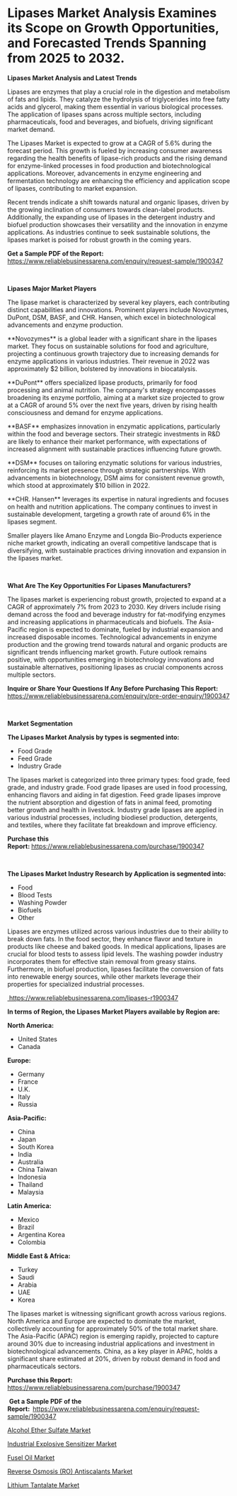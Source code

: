 <p><h1>Lipases Market Analysis Examines its Scope on Growth Opportunities, and Forecasted Trends Spanning from 2025 to 2032.</h1></p><p><strong>Lipases Market Analysis and Latest Trends</strong></p>
<p><p>Lipases are enzymes that play a crucial role in the digestion and metabolism of fats and lipids. They catalyze the hydrolysis of triglycerides into free fatty acids and glycerol, making them essential in various biological processes. The application of lipases spans across multiple sectors, including pharmaceuticals, food and beverages, and biofuels, driving significant market demand.</p><p>The Lipases Market is expected to grow at a CAGR of 5.6% during the forecast period. This growth is fueled by increasing consumer awareness regarding the health benefits of lipase-rich products and the rising demand for enzyme-linked processes in food production and biotechnological applications. Moreover, advancements in enzyme engineering and fermentation technology are enhancing the efficiency and application scope of lipases, contributing to market expansion.</p><p>Recent trends indicate a shift towards natural and organic lipases, driven by the growing inclination of consumers towards clean-label products. Additionally, the expanding use of lipases in the detergent industry and biofuel production showcases their versatility and the innovation in enzyme applications. As industries continue to seek sustainable solutions, the lipases market is poised for robust growth in the coming years.</p></p>
<p><strong>Get a Sample PDF of the Report:&nbsp;</strong> <a href="https://www.reliablebusinessarena.com/enquiry/request-sample/1900347?utm_campaign=2202&utm_medium=2&utm_source=Github&utm_content=ia&utm_term=30012025&utm_id=lipases">https://www.reliablebusinessarena.com/enquiry/request-sample/1900347</a></p>
<p>&nbsp;</p>
<p><strong>Lipases Major Market Players</strong></p>
<p><p>The lipase market is characterized by several key players, each contributing distinct capabilities and innovations. Prominent players include Novozymes, DuPont, DSM, BASF, and CHR. Hansen, which excel in biotechnological advancements and enzyme production.</p><p>**Novozymes** is a global leader with a significant share in the lipases market. They focus on sustainable solutions for food and agriculture, projecting a continuous growth trajectory due to increasing demands for enzyme applications in various industries. Their revenue in 2022 was approximately $2 billion, bolstered by innovations in biocatalysis.</p><p>**DuPont** offers specialized lipase products, primarily for food processing and animal nutrition. The company's strategy encompasses broadening its enzyme portfolio, aiming at a market size projected to grow at a CAGR of around 5% over the next five years, driven by rising health consciousness and demand for enzyme applications.</p><p>**BASF** emphasizes innovation in enzymatic applications, particularly within the food and beverage sectors. Their strategic investments in R&D are likely to enhance their market performance, with expectations of increased alignment with sustainable practices influencing future growth.</p><p>**DSM** focuses on tailoring enzymatic solutions for various industries, reinforcing its market presence through strategic partnerships. With advancements in biotechnology, DSM aims for consistent revenue growth, which stood at approximately $10 billion in 2022.</p><p>**CHR. Hansen** leverages its expertise in natural ingredients and focuses on health and nutrition applications. The company continues to invest in sustainable development, targeting a growth rate of around 6% in the lipases segment.</p><p>Smaller players like Amano Enzyme and Longda Bio-Products experience niche market growth, indicating an overall competitive landscape that is diversifying, with sustainable practices driving innovation and expansion in the lipases market.</p></p>
<p>&nbsp;</p>
<p><strong>What Are The Key Opportunities For Lipases Manufacturers?</strong></p>
<p><p>The lipases market is experiencing robust growth, projected to expand at a CAGR of approximately 7% from 2023 to 2030. Key drivers include rising demand across the food and beverage industry for fat-modifying enzymes and increasing applications in pharmaceuticals and biofuels. The Asia-Pacific region is expected to dominate, fueled by industrial expansion and increased disposable incomes. Technological advancements in enzyme production and the growing trend towards natural and organic products are significant trends influencing market growth. Future outlook remains positive, with opportunities emerging in biotechnology innovations and sustainable alternatives, positioning lipases as crucial components across multiple sectors.</p></p>
<p><strong>Inquire or Share Your Questions If Any Before Purchasing This Report:</strong> <a href="https://www.reliablebusinessarena.com/enquiry/pre-order-enquiry/1900347?utm_campaign=2202&utm_medium=2&utm_source=Github&utm_content=ia&utm_term=30012025&utm_id=lipases">https://www.reliablebusinessarena.com/enquiry/pre-order-enquiry/1900347</a></p>
<p>&nbsp;</p>
<p><strong>Market Segmentation</strong></p>
<p><strong>The Lipases Market Analysis by types is segmented into:</strong></p>
<p><ul><li>Food Grade</li><li>Feed Grade</li><li>Industry Grade</li></ul></p>
<p><p>The lipases market is categorized into three primary types: food grade, feed grade, and industry grade. Food grade lipases are used in food processing, enhancing flavors and aiding in fat digestion. Feed grade lipases improve the nutrient absorption and digestion of fats in animal feed, promoting better growth and health in livestock. Industry grade lipases are applied in various industrial processes, including biodiesel production, detergents, and textiles, where they facilitate fat breakdown and improve efficiency.</p></p>
<p><strong>Purchase this Report:&nbsp;</strong><a href="https://www.reliablebusinessarena.com/purchase/1900347?utm_campaign=2202&utm_medium=2&utm_source=Github&utm_content=ia&utm_term=30012025&utm_id=lipases">https://www.reliablebusinessarena.com/purchase/1900347</a></p>
<p>&nbsp;</p>
<p><strong>The Lipases Market Industry Research by Application is segmented into:</strong></p>
<p><ul><li>Food</li><li>Blood Tests</li><li>Washing Powder</li><li>Biofuels</li><li>Other</li></ul></p>
<p><p>Lipases are enzymes utilized across various industries due to their ability to break down fats. In the food sector, they enhance flavor and texture in products like cheese and baked goods. In medical applications, lipases are crucial for blood tests to assess lipid levels. The washing powder industry incorporates them for effective stain removal from greasy stains. Furthermore, in biofuel production, lipases facilitate the conversion of fats into renewable energy sources, while other markets leverage their properties for specialized industrial processes.</p></p>
<p><a href="https://www.reliablebusinessarena.com/lipases-r1900347?utm_campaign=2202&utm_medium=2&utm_source=Github&utm_content=ia&utm_term=30012025&utm_id=lipases">&nbsp;https://www.reliablebusinessarena.com/lipases-r1900347</a></p>
<p><strong>In terms of Region, the Lipases Market Players available by Region are:</strong></p>
<p>
    <p> <strong> North America: </strong>
        <ul>
            <li>United States</li>
            <li>Canada</li>
        </ul>
        </p> 
    <p> <strong> Europe: </strong>
        <ul>
            <li>Germany</li>
            <li>France</li>
            <li>U.K.</li>
            <li>Italy</li>
            <li>Russia</li>
        </ul>
        </p> 
    <p> <strong> Asia-Pacific: </strong>
        <ul>
            <li>China</li>
            <li>Japan</li>
            <li>South Korea</li>
            <li>India</li>
            <li>Australia</li>
            <li>China Taiwan</li>
            <li>Indonesia</li>
            <li>Thailand</li>
            <li>Malaysia</li>
        </ul>
        </p> 
    <p> <strong> Latin America: </strong>
        <ul>
            <li>Mexico</li>
            <li>Brazil</li>
            <li>Argentina Korea</li>
            <li>Colombia</li>
        </ul>
        </p> 
    <p> <strong> Middle East & Africa: </strong>
        <ul>
            <li>Turkey</li>
            <li>Saudi</li>
            <li>Arabia</li>
            <li>UAE</li>
            <li>Korea</li>
        </ul>
    </p>
    </p>
<p><p>The lipases market is witnessing significant growth across various regions. North America and Europe are expected to dominate the market, collectively accounting for approximately 50% of the total market share. The Asia-Pacific (APAC) region is emerging rapidly, projected to capture around 30% due to increasing industrial applications and investment in biotechnological advancements. China, as a key player in APAC, holds a significant share estimated at 20%, driven by robust demand in food and pharmaceuticals sectors.</p></p>
<p><strong>Purchase this Report: </strong><a href="https://www.reliablebusinessarena.com/purchase/1900347?utm_campaign=2202&utm_medium=2&utm_source=Github&utm_content=ia&utm_term=30012025&utm_id=lipases">https://www.reliablebusinessarena.com/purchase/1900347</a></p>
<p>&nbsp;<strong>Get a Sample PDF of the Report:&nbsp;&nbsp;</strong><a href="https://www.reliablebusinessarena.com/enquiry/request-sample/1900347?utm_campaign=2202&utm_medium=2&utm_source=Github&utm_content=ia&utm_term=30012025&utm_id=lipases">https://www.reliablebusinessarena.com/enquiry/request-sample/1900347</a></p>
<p><strong></strong></p>
<p><p><a href="https://github.com/zanoligarav/Market-Research-Report-List-1/blob/main/alcohol-ether-sulfate-market.md?utm_campaign=2202&utm_medium=2&utm_source=Github&utm_content=ia&utm_term=30012025&utm_id=lipases">Alcohol Ether Sulfate Market</a></p><p><a href="https://www.linkedin.com/pulse/industrial-explosive-sensitizer-market-competitive-landscape-zrljf?utm_campaign=2202&utm_medium=2&utm_source=Github&utm_content=ia&utm_term=30012025&utm_id=lipases">Industrial Explosive Sensitizer Market</a></p><p><a href="https://github.com/qetelosooya/Market-Research-Report-List-1/blob/main/fusel-oil-market.md?utm_campaign=2202&utm_medium=2&utm_source=Github&utm_content=ia&utm_term=30012025&utm_id=lipases">Fusel Oil Market</a></p><p><a href="https://www.linkedin.com/pulse/reverse-osmosis-ro-antiscalants-market-global-regional-whbtc?utm_campaign=2202&utm_medium=2&utm_source=Github&utm_content=ia&utm_term=30012025&utm_id=lipases">Reverse Osmosis (RO) Antiscalants Market</a></p><p><a href="https://www.linkedin.com/pulse/future-innovation-global-lithium-tantalate-market-growth-bedgf?utm_campaign=2202&utm_medium=2&utm_source=Github&utm_content=ia&utm_term=30012025&utm_id=lipases">Lithium Tantalate Market</a></p></p>